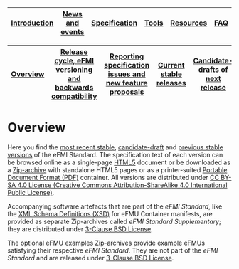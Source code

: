 | [Introduction](../Introduction/index.md) | [News and events](.../News-and-events/index.md) | [Specification](../Specification/index.md) | [Tools](../Tools/index.md) | [Resources](../Resources/index.md) | [FAQ](../FAQ/index.md) | [About](../About/index.md) |
| ---------------------------------------- | ----------------------------------------------- | ------------------------------------------ | -------------------------- | ---------------------------------- | ---------------------- | -------------------------- |

| [Overview](index.md) | [Release cycle, eFMI versioning and backwards compatibility](release-cycle.md) | [Reporting specification issues and new feature proposals](reporting-specification-issues-and-new-feature-proposals.md) | [Current stable releases](current-stable-releases.md) | [Candidate-drafts of next release](candidate-drafts-of-next-release.md) | [Old stable releases](old-stable-releases.md) |
| ----------------------- | ----------------------------------------------------------- | ------------------------------------------------------------ | ----------------------------------------------------- | ------------------------------------------------------------ | --------------------------------------------- |

# Overview

Here you find the [most recent stable](current-stable-releases.md), [candidate-draft](candidate-drafts-of-next-release.md) and [previous stable versions](old-stable-releases.md) of the eFMI Standard. The specification text of each version can be browsed online as a single-page [HTML5](https://www.w3schools.com/html/) document or be downloaded as a [Zip-archive](https://en.wikipedia.org/wiki/ZIP_(file_format)) with standalone HTML5 pages or as a printer-suited [Portable Document Format (PDF)](https://en.wikipedia.org/wiki/PDF) container. All versions are distributed under [CC BY-SA 4.0 License (Creative Commons Attribution-ShareAlike 4.0 International Public License)](https://creativecommons.org/licenses/by-sa/4.0/).

Accompanying software artefacts that are part of the _eFMI Standard_, like the [XML Schema Definitions (XSD)](https://www.w3schools.com/xml/schema_intro.asp) for eFMU Container manifests, are provided as separate Zip-archives called _eFMI Standard Supplementary_; they are distributed under [3-Clause BSD License](https://opensource.org/licenses/BSD-3-Clause).

The optional eFMU examples Zip-archives provide example eFMUs satisfying their respective _eFMI Standard_. They are not part of the _eFMI Standard_ and are released under [3-Clause BSD License](https://opensource.org/licenses/BSD-3-Clause).